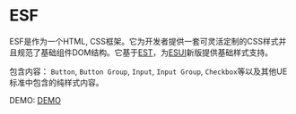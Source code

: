 ESF
========================

ESF是作为一个HTML, CSS框架。它为开发者提供一套可灵活定制的CSS样式并且规范了基础组件DOM结构。它基于[EST](https://github.com/ecomfe/est)，为[ESUI](https://github.com/ecomfe/esui)新版提供基础样式支持。

包含内容：
`Button`, `Button Group`, `Input`, `Input Group`, `Checkbox`等以及其他UE标准中包含的纯样式内容。

DEMO:
[DEMO](http://ecomfe.github.io/esf/demo/)

